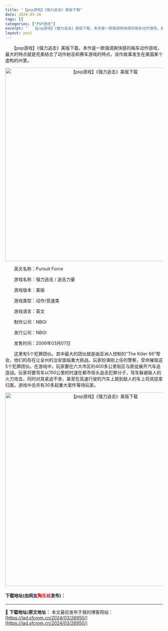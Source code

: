 ```yaml
---
title: "【psp游戏】《强力追击》美版下载"
date: 2024-03-26
tags: []
categories: ["PSP游戏"]
excerpt: "　　【psp游戏】《强力追击》美版下载，本作是一款强调爽快感的飚车动作游戏，最大的特点就是完美结合了动作射击和赛车游戏的特点。该作故事发生在美国某个虚构的州里。 　　英文名称：Pursuit Force 　　游戏名称：强力追击 / 追击力量 　　游戏版本：美版 　　游戏类型：动作/竞速类 　　游戏语&hellip;"
layout: post
---
```


 <p>　　【psp游戏】《强力追击》美版下载，本作是一款强调爽快感的飚车动作游戏，最大的特点就是完美结合了动作射击和赛车游戏的特点。该作故事发生在美国某个虚构的州里。</p> <p align="center"><img align="" border="0" src="https://lad.sfcrom.cn/wp-content/uploads/2024/03/20240325_6601fcb167ef5.png" width="618" alt="【psp游戏】《强力追击》美版下载" /></p> <p>　　英文名称：Pursuit Force</p> <p>　　游戏名称：强力追击 / 追击力量</p> <p>　　游戏版本：美版</p> <p>　　游戏类型：动作/竞速类</p> <p>　　游戏语言：英文</p> <p>　　制作公司：NBGI</p> <p>　　发行公司：NBGI</p> <p>　　发售时间：2006年03月07日</p> <p>　　这里有5个犯罪团伙。其中最大的团伙就是由亚洲人控制的&ldquo;The Killer 66&rdquo;帮会，他们的存在让全州的治安面临重大挑战。玩家扮演刚上任的警察，受命摧毁这5个犯罪团伙。在游戏中，玩家要在六大市区的400多公里街区与匪徒展开汽车追逐战。玩家将要驾车以150公里的时速在都市街头追击犯罪分子，驾车躲避敌人的火力攻击，同时对其紧追不舍，甚至在高速行驶的汽车上跳到敌人的车上将其捉拿归案。游戏中总共有30多起重大案件等待玩家。</p> <p align="center"><img align="" border="0" src="https://lad.sfcrom.cn/wp-content/uploads/2024/03/20240325_6601fcb4898c8.png" width="619" alt="【psp游戏】《强力追击》美版下载" /></p> <p><h4>下载地址(由网友<font color="red">陶乐丝</font>发布)：</h4></p> 

---
📖 **下载地址/原文地址：** 本文最初发布于我的博客网站：[https://lad.sfcrom.cn/2024/03/26950/](https://lad.sfcrom.cn/2024/03/26950/)
